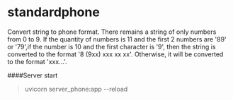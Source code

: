 # standardphone
Convert string to phone format.
There remains a string of only numbers from 0 to 9. If the quantity of numbers is 11 and the first 2 numbers are '89' or '79',if the number is 10 and the first character is '9', then the string is converted to the format '8 (9xx) xxx xx xx'. Otherwise, it will be converted to the format 'xxx...'.

####Server start

>uvicorn server_phone:app --reload

